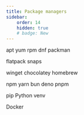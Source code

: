 ```yaml
---
title: Package managers
sidebar:
    order: 14
    hidden: true
    # badge: New
---
```


apt
yum
rpm
dnf
packman

flatpack
snaps

winget
chocolatey
homebrew

npm
yarn
bun
deno
pnpm

pip
Python venv

Docker
